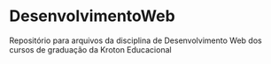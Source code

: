 # DesenvolvimentoWeb
Repositório para arquivos da disciplina de Desenvolvimento Web dos cursos de graduação da Kroton Educacional
